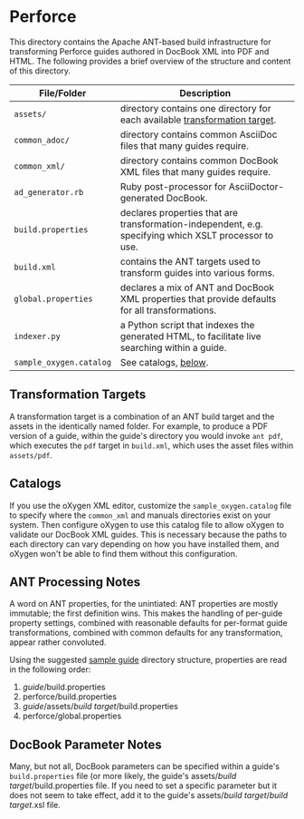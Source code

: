 # Perforce

This directory contains the Apache ANT-based build infrastructure for
transforming Perforce guides authored in DocBook XML into PDF and HTML.
The following provides a brief overview of the structure and content
of this directory.

| File/Folder           | Description |
| --------------------- | ----------- |
| `assets/`               | directory contains one directory for each available [transformation target](#transformation_targets). |
| `common_adoc/`          | directory contains common AsciiDoc files that many guides require. |
| `common_xml/`           | directory contains common DocBook XML files that many guides require. |
| `ad_generator.rb`       | Ruby post-processor for AsciiDoctor-generated DocBook. |
| `build.properties`      | declares properties that are transformation-independent, e.g. specifying which XSLT processor to use. |
| `build.xml`             | contains the ANT targets used to transform guides into various forms. |
| `global.properties`     | declares a mix of ANT and DocBook XML properties that provide defaults for all transformations. |
| `indexer.py`            | a Python script that indexes the generated HTML, to facilitate live searching within a guide. |
| `sample_oxygen.catalog` | See catalogs, [below](#catalogs). |

<a name="transformation_targets"></a>
## Transformation Targets

A transformation target is a combination of an ANT build target and the
assets in the identically named folder. For example, to produce a PDF
version of a guide, within the guide's directory you would invoke `ant
pdf`, which executes the `pdf` target in `build.xml`, which uses the asset
files within `assets/pdf`.

<a name="catalogs"></a>
## Catalogs

If you use the oXygen XML editor, customize the `sample_oxygen.catalog`
file to specify where the `common_xml` and manuals directories exist on
your system. Then configure oXygen to use this catalog file to allow
oXygen to validate our DocBook XML guides. This is necessary because the
paths to each directory can vary depending on how you have installed them,
and oXygen won't be able to find them without this configuration.

<a name="ant"></a>
## ANT Processing Notes

A word on ANT properties, for the unintiated: ANT properties are mostly
immutable; the first definition wins. This makes the handling of per-guide
property settings, combined with reasonable defaults for per-format guide
transformations, combined with common defaults for any transformation,
appear rather convoluted.

Using the suggested [sample guide](../sample_guide/README.md) directory
structure, properties are read in the following order:

1. _guide_/build.properties
1. perforce/build.properties
1. _guide_/assets/_build target_/build.properties
1. perforce/global.properties

<a name="params"></a>
## DocBook Parameter Notes

Many, but not all, DocBook parameters can be specified within a guide's
`build.properties` file (or more likely, the guide's
assets/_build target_/build.properties file. If you need to set a specific
parameter but it does not seem to take effect, add it to the guide's
assets/_build target_/_build target_.xsl file.

<!--- vim: set ts=2 sw=2 tw=74 ai si: -->